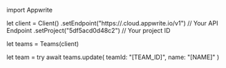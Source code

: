 import Appwrite

let client = Client()
    .setEndpoint("https://<REGION>.cloud.appwrite.io/v1") // Your API Endpoint
    .setProject("5df5acd0d48c2") // Your project ID

let teams = Teams(client)

let team = try await teams.update(
    teamId: "[TEAM_ID]",
    name: "[NAME]"
)

